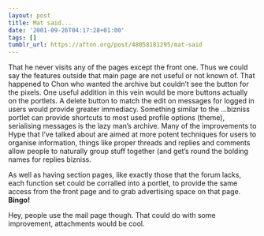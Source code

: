```yaml
---
layout: post
title: Mat said...
date: '2001-09-26T04:17:28+01:00'
tags: []
tumblr_url: https://aftnn.org/post/48058181295/mat-said
---
```

<p>That he never visits any of the pages except the front one. Thus we could say the features outside that main page are not useful or not known of. That happened to Chon who wanted the archive but couldn&rsquo;t see the button for the pixels. One useful addition in this vein would be more buttons actually on the portlets. A delete button to match the edit on messages for logged in users would provide greater immediacy. Something similar to the &hellip;bizniss portlet can provide shortcuts to most used profile options (theme), serialising messages is the lazy man&rsquo;s archive. Many of the improvements to Hype that I&rsquo;ve talked about are aimed at more potent techniques for users to organise information, things like proper threads and replies and comments allow people to naturally group stuff together (and get&rsquo;s round the bolding names for replies bizniss.</p>
<p>As well as having section pages, like exactly those that the forum lacks, each function set could be corralled into a portlet, to provide the same access from the front page and to grab advertising space on that page. <b>Bingo!</b></p>
<p>Hey, people use the mail page though. That could do with some improvement, attachments would be cool.</p>
